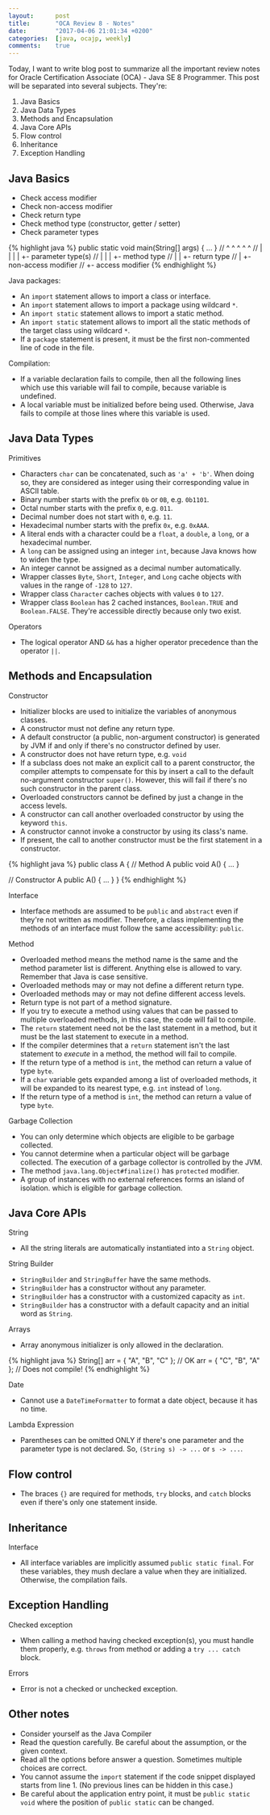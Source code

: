 ```yaml
---
layout:      post
title:       "OCA Review 8 - Notes"
date:        "2017-04-06 21:01:34 +0200"
categories:  [java, ocajp, weekly]
comments:    true
---
```


Today, I want to write blog post to summarize all the important review notes
for Oracle Certification Associate (OCA) - Java SE 8 Programmer. This post will
be separated into several subjects. They're:

1. Java Basics
2. Java Data Types
3. Methods and Encapsulation
4. Java Core APIs
5. Flow control
6. Inheritance
7. Exception Handling

## Java Basics

- Check access modifier
- Check non-access modifier
- Check return type
- Check method type (constructor, getter / setter)
- Check parameter types

{% highlight java %}
public static void main(String[] args) { ... }
// ^   ^      ^    ^    ^
// |   |      |    |    +- parameter type(s)
// |   |      |    +- method type
// |   |      +- return type
// |   +- non-access modifier
// +- access modifier
{% endhighlight %}

Java packages:

- An `import` statement allows to import a class or interface.
- An `import` statement allows to import a package using wildcard `*`.
- An `import static` statement allows to import a static method.
- An `import static` statement allows to import all the static methods of the
target class using wildcard `*`.
- If a `package` statement is present, it must be the first non-commented line
  of code in the file.

Compilation:

- If a variable declaration fails to compile, then all the following lines
  which use this variable will fail to compile, because variable is undefined.
- A local variable must be initialized before being used. Otherwise, Java fails
  to compile at those lines where this variable is used.

## Java Data Types

Primitives

- Characters `char` can be concatenated, such as `'a' + 'b'`. When doing so,
  they are considered as integer using their corresponding value in ASCII
  table.
- Binary number starts with the prefix `0b` or `0B`, e.g. `0b1101`.
- Octal number starts with the prefix `0`, e.g. `011`.
- Decimal number does not start with `0`, e.g. `11`.
- Hexadecimal number starts with the prefix `0x`, e.g. `0xAAA`.
- A literal ends with a character could be a `float`, a `double`, a `long`, or
  a hexadecimal number.
- A `long` can be assigned using an integer `int`, because Java knows how to
  widen the type.
- An integer cannot be assigned as a decimal number automatically.
- Wrapper classes `Byte`, `Short`, `Integer`, and `Long` cache objects with
  values in the range of `-128` to `127`.
- Wrapper class `Character` caches objects with values `0` to `127`.
- Wrapper class `Boolean` has 2 cached instances, `Boolean.TRUE` and
  `Boolean.FALSE`. They're accessible directly because only two exist.

Operators

- The logical operator AND `&&` has a higher operator precedence than the
  operator `||`.

## Methods and Encapsulation

Constructor

- Initializer blocks are used to initialize the variables of anonymous classes.
- A constructor must not define any return type.
- A default constructor (a public, non-argument constructor) is generated by
  JVM if and only if there's no constructor defined by user.
- A constructor does not have return type, e.g. `void`
- If a subclass does not make an explicit call to a parent constructor, the
  compiler attempts to compensate for this by insert a call to the default
  no-argument constructor `super()`. However, this will fail if there's no such
  constructor in the parent class.
- Overloaded constructors cannot be defined by just a change in the access
  levels.
- A constructor can call another overloaded constructor by using the keyword
  `this`.
- A constructor cannot invoke a constructor by using its class's name.
- If present, the call to another constructor must be the first statement in a
  constructor.

{% highlight java %}
public class A {
  // Method A
  public void A() { ... }

  // Constructor A
  public A() { ... }
}
{% endhighlight %}

Interface

- Interface methods are assumed to be `public` and `abstract` even if they're
  not written as modifier. Therefore, a class implementing the methods of an
  interface must follow the same accessibility: `public`.

Method

- Overloaded method means the method name is the same and the method parameter
  list is different. Anything else is allowed to vary. Remember that Java is
  case sensitive.
- Overloaded methods may or may not define a different return type.
- Overloaded methods may or may not define different access levels.
- Return type is not part of a method signature.
- If you try to execute a method using values that can be passed to multiple
  overloaded methods, in this case, the code will fail to compile.
- The `return` statement need not be the last statement in a method, but it
  must be the last statement to execute in a method.
- If the compiler determines that a `return` statement isn't the last
  statement to _execute_ in a method, the method will fail to compile.
- If the return type of a method is `int`, the method can return a value of
  type `byte`.
- If a `char` variable gets expanded among a list of overloaded methods, it
  will be expanded to its nearest type, e.g. `int` instead of `long`.
- If the return type of a method is `int`, the method can return a value of
  type `byte`.

Garbage Collection

- You can only determine which objects are eligible to be garbage collected.
- You cannot determine when a particular object will be garbage collected. The
  execution of a garbage collector is controlled by the JVM.
- The method `java.lang.Object#finalize()` has `protected` modifier.
- A group of instances with no external references forms an island of
  isolation. which is eligible for garbage collection.

## Java Core APIs

String

- All the string literals are automatically instantiated into a `String`
  object.

String Builder

- `StringBuilder` and `StringBuffer` have the same methods.
- `StringBuilder` has a constructor without any parameter.
- `StringBuilder` has a constructor with a customized capacity as `int`.
- `StringBuilder` has a constructor with a default capacity and an initial word
  as `String`.

Arrays

- Array anonymous initializer is only allowed in the declaration.

{% highlight java %}
String[] arr = { "A", "B", "C" }; // OK
arr = { "C", "B", "A" }; // Does not compile!
{% endhighlight %}

Date

- Cannot use a `DateTimeFormatter` to format a date object, because it has no
  time.

Lambda Expression

- Parentheses can be omitted ONLY if there's one parameter and the parameter
  type is not declared. So, `(String s) -> ...` or `s -> ...`.

## Flow control

- The braces `{}` are required for methods, `try` blocks, and `catch` blocks
  even if there's only one statement inside.

## Inheritance

Interface

- All interface variables are implicitly assumed `public static final`. For
  these variables, they mush declare a value when they are initialized.
  Otherwise, the compilation fails.

## Exception Handling

Checked exception

- When calling a method having checked exception(s), you must handle them
  properly, e.g. `throws` from method or adding a `try ... catch` block.

Errors

- Error is not a checked or unchecked exception.

## Other notes

- Consider yourself as the Java Compiler
- Read the question carefully. Be careful about the assumption, or the given
  context.
- Read all the options before answer a question. Sometimes multiple choices are
  correct.
- You cannot assume the `import` statement if the code snippet displayed starts
  from line 1. (No previous lines can be hidden in this case.)
- Be careful about the application entry point, it must be `public static void`
  where the position of `public static` can be changed.
